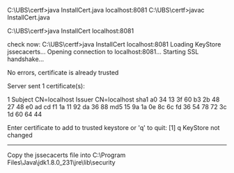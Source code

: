 C:\UBS\certf>java InstallCert.java localhost:8081
C:\UBS\certf>javac InstallCert.java

C:\UBS\certf>java InstallCert localhost:8081

check now:
C:\UBS\certf>java InstallCert localhost:8081
Loading KeyStore jssecacerts...
Opening connection to localhost:8081...
Starting SSL handshake...

No errors, certificate is already trusted

Server sent 1 certificate(s):

 1 Subject CN=localhost
   Issuer  CN=localhost
   sha1    a0 34 13 3f 60 b3 2b 48 27 48 e0 ad cd f1 1a 11 92 da 36 88
   md5     15 9a 1a 0e 8c 6c fd 36 54 78 72 3c 1d 60 64 44

Enter certificate to add to trusted keystore or 'q' to quit: [1]
q
KeyStore not changed


--------
Copy the jssecacerts file into C:\Program Files\Java\jdk1.8.0_231\jre\lib\security